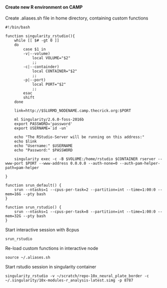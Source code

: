 #### Create new R environment on CAMP

Create .aliases.sh file in home directory, containing custom functions
```
#!/bin/bash

function singularity_rstudio(){
	while [[ $# -gt 0 ]]
	do
	    case $1 in
	    -v|--volume)
	        local VOLUME="$2"
	        ;;
	    -c|--containder)
	        local CONTAINER="$2"
	        ;;
	   	-p|--port)
	        local PORT="$2"
	        ;;
	    esac
	    shift
	done

	link=http://$SLURMD_NODENAME.camp.thecrick.org:$PORT

	ml Singularity/2.6.0-foss-2016b
	export PASSWORD='password'
	export USERNAME=`id -un`

	echo "The RStudio-Server will be running on this address:"
	echo $link
	echo "Username:" $USERNAME
	echo "Password:" $PASSWORD

	singularity exec -c -B $VOLUME:/home/rstudio $CONTAINER rserver --www-port $PORT --www-address 0.0.0.0 --auth-none=0 --auth-pam-helper-path=pam-helper

}

function srun_default() {
	srun --ntasks=1 --cpus-per-task=2 --partition=int --time=1:00:0 --mem=16G --pty bash
}

function srun_rstudio() {
	srun --ntasks=1 --cpus-per-task=8 --partition=int --time=1:00:0 --mem=32G --pty bash
}
```

Start interactive session with 8cpus
```
srun_rstudio
```

Re-load custom functions in interactive node
```
source ~/.aliases.sh
```

Start rstudio session in singularity container
```
singularity_rstudio -v ~/scratch/repo-10x_neural_plate_border -c ~/.singularity/10x-modules-r_analysis-latest.simg -p 8787
```
